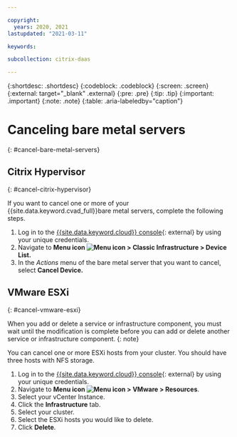 ```yaml
---

copyright:
  years: 2020, 2021
lastupdated: "2021-03-11"

keywords:

subcollection: citrix-daas

---
```


{:shortdesc: .shortdesc}
{:codeblock: .codeblock}
{:screen: .screen}
{:external: target="_blank" .external}
{:pre: .pre}
{:tip: .tip}
{:important: .important}
{:note: .note}
{:table: .aria-labeledby="caption"}


# Canceling bare metal servers
{: #cancel-bare-metal-servers}

## Citrix Hypervisor
{: #cancel-citrix-hypervisor}

If you want to cancel one or more of your {{site.data.keyword.cvad_full}}bare metal servers, complete the following steps.

1. Log in to the [{{site.data.keyword.cloud}} console](https://cloud.ibm.com/login){: external} by using your unique credentials.
2. Navigate to **Menu icon ![Menu icon](../icons/icon_hamburger.svg) > Classic Infrastructure > Device List.**
3. In the _Actions_ menu of the bare metal server that you want to cancel, select **Cancel Device.**

## VMware ESXi
{: #cancel-vmware-esxi}

When you add or delete a service or infrastructure component, you must wait until the modification is complete before you can add or delete another service or infrastructure component. 
{: note}

You can cancel one or more ESXi hosts from your cluster. You should have three hosts with NFS storage.

1. Log in to the [{{site.data.keyword.cloud}} console](https://cloud.ibm.com/login){: external} by using your unique credentials.
2. Navigate to **Menu icon ![Menu icon](../icons/icon_hamburger.svg) > VMware > Resources**.
3. Select your vCenter Instance. 
4. Click the **Infrastructure** tab. 
5. Select your cluster.
6. Select the ESXi hosts you would like to delete. 
7. Click **Delete**.
